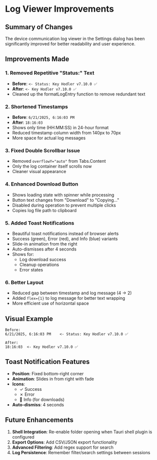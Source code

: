 # Log Viewer Improvements

## Summary of Changes

The device communication log viewer in the Settings dialog has been significantly improved for better readability and user experience.

## Improvements Made

### 1. **Removed Repetitive "Status:" Text**
- **Before**: `<- Status: Key Hodler v7.10.0 ✅`
- **After**: `<- Key Hodler v7.10.0 ✅`
- Cleaned up the formatLogEntry function to remove redundant text

### 2. **Shortened Timestamps**
- **Before**: `6/21/2025, 6:16:03 PM`
- **After**: `18:16:03`
- Shows only time (HH:MM:SS) in 24-hour format
- Reduced timestamp column width from 140px to 70px
- More space for actual log messages

### 3. **Fixed Double Scrollbar Issue**
- Removed `overflowY="auto"` from Tabs.Content
- Only the log container itself scrolls now
- Cleaner visual appearance

### 4. **Enhanced Download Button**
- Shows loading state with spinner while processing
- Button text changes from "Download" to "Copying..."
- Disabled during operation to prevent multiple clicks
- Copies log file path to clipboard

### 5. **Added Toast Notifications**
- Beautiful toast notifications instead of browser alerts
- Success (green), Error (red), and Info (blue) variants
- Slide-in animation from the right
- Auto-dismisses after 4 seconds
- Shows for:
  - Log download success
  - Cleanup operations
  - Error states

### 6. **Better Layout**
- Reduced gap between timestamp and log message (4 → 2)
- Added `flex={1}` to log message for better text wrapping
- More efficient use of horizontal space

## Visual Example

```
Before:
6/21/2025, 6:16:03 PM    <- Status: Key Hodler v7.10.0 ✅

After:
18:16:03  <- Key Hodler v7.10.0 ✅
```

## Toast Notification Features

- **Position**: Fixed bottom-right corner
- **Animation**: Slides in from right with fade
- **Icons**: 
  - ✓ Success
  - ✗ Error
  - 📁 Info (for downloads)
- **Auto-dismiss**: 4 seconds

## Future Enhancements

1. **Shell Integration**: Re-enable folder opening when Tauri shell plugin is configured
2. **Export Options**: Add CSV/JSON export functionality
3. **Advanced Filtering**: Add regex support for search
4. **Log Persistence**: Remember filter/search settings between sessions 